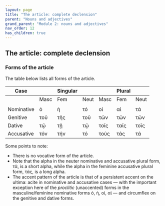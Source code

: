 ```yaml
---
layout: page
title: "The article: complete declension"
parent: "Nouns and adjectives"
grand_parent: "Module 2: nouns and adjectives"
nav_order: 12
has_children: true
---
```


## The article: complete declension


### Forms of the article

The table below lists all forms of the article. 

| Case  |    | Singular|    |     | Plural  |     |
| --- | --- | --- | --- | --- | --- | --- |
|    | Masc | Fem | Neut | Masc | Fem | Neut |
|  |  |  |  |  |  |  |
| Nominative | ὁ | ἡ | τό | οἱ | αἱ | τά |
| Genitive | τοῦ | τῆς | τοῦ | τῶν | τῶν | τῶν |
| Dative | τῷ | τῇ | τῷ | τοῖς | ταῖς | τοῖς |
| Accusative | τόν | τήν | τό | τούς | τάς | τά |


Some points to note:

- There is no vocative form of the article.
- Note that the alpha in the neuter nominative and accusative plural form, τά, is a short alpha, while the alpha in the feminine accusative plural form, τάς, is a long alpha.  
-  The accent pattern of the article is that of a persistent accent on the ultima: acite in nominative and accusative cases — with the important exception here of the *proclitic* (unaccented) forms in the masculine/feminine nominative forms ὁ, ἡ, οἱ, αἱ — and circumflex on the genitive and dative forms.
